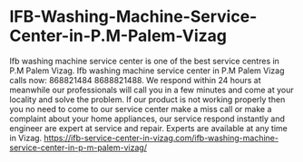 # IFB-Washing-Machine-Service-Center-in-P.M-Palem-Vizag
 Ifb washing machine service center is one of the best service centres in P.M Palem Vizag. Ifb washing machine service center in P.M Palem Vizag calls now: 868821484 8688821488. We respond within 24 hours at meanwhile our professionals will call you in a few minutes and come at your locality and solve the problem. If our product is not working properly then you no need to come to our service center make a miss call or make a complaint about your home appliances, our service respond instantly and engineer are expert at service and repair. Experts are available at any time in Vizag.  https://ifb-service-center-in-vizag.com/ifb-washing-machine-service-center-in-p-m-palem-vizag/
